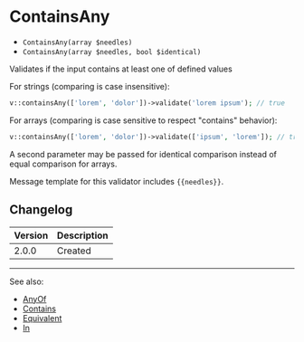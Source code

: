 # ContainsAny

- `ContainsAny(array $needles)`
- `ContainsAny(array $needles, bool $identical)`

Validates if the input contains at least one of defined values

For strings (comparing is case insensitive):

```php
v::containsAny(['lorem', 'dolor'])->validate('lorem ipsum'); // true
```

For arrays (comparing is case sensitive to respect "contains" behavior):

```php
v::containsAny(['lorem', 'dolor'])->validate(['ipsum', 'lorem']); // true
```

A second parameter may be passed for identical comparison instead
of equal comparison for arrays.

Message template for this validator includes `{{needles}}`.

## Changelog

Version | Description
--------|-------------
  2.0.0 | Created

***
See also:

- [AnyOf](AnyOf.md)
- [Contains](Contains.md)
- [Equivalent](Equivalent.md)
- [In](In.md)

